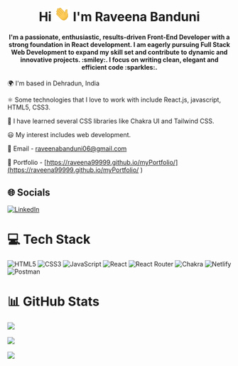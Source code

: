 <h1 align="center">Hi <img src="https://raw.githubusercontent.com/ABSphreak/ABSphreak/master/gifs/Hi.gif" width="35"> I'm Raveena Banduni</h1>
<h4 align="center">I'm a passionate, enthusiastic, results-driven Front-End Developer with a strong foundation in React development. I am eagerly pursuing Full Stack Web Development to expand my skill set and contribute to dynamic and innovative projects. :smiley:. I focus on writing clean, elegant and efficient code :sparkles:.</h4>
🌍 I'm based in Dehradun, India

⚛️ Some technologies that I love to work with include React.js, javascript, HTML5, CSS3.

🚀 I have learned several  CSS libraries like Chakra UI and Tailwind CSS.

😃 My interest includes web development.

📧 Email - raveenabanduni06@gmail.com

💼 Portfolio - [https://raveena99999.github.io/myPortfolio/](<a href="https://raveena99999.github.io/myPortfolio/" target="_blank">https://raveena99999.github.io/myPortfolio/</a> )

## 🌐 Socials
[![LinkedIn](https://img.shields.io/badge/LinkedIn-%230077B5.svg?logo=linkedin&logoColor=white)](https://www.linkedin.com/in/raveena-banduni-6290a7248/) 

# 💻 Tech Stack
![HTML5](https://img.shields.io/badge/html5-%23E34F26.svg?style=for-the-badge&logo=html5&logoColor=white) 
![CSS3](https://img.shields.io/badge/css3-%231572B6.svg?style=for-the-badge&logo=css3&logoColor=white) 
![JavaScript](https://img.shields.io/badge/javascript-%23323330.svg?style=for-the-badge&logo=javascript&logoColor=%23F7DF1E) 
![React](https://img.shields.io/badge/react-%2320232a.svg?style=for-the-badge&logo=react&logoColor=%2361DAFB) 
![React Router](https://img.shields.io/badge/React_Router-CA4245?style=for-the-badge&logo=react-router&logoColor=white) 
![Chakra](https://img.shields.io/badge/chakra-%234ED1C5.svg?style=for-the-badge&logo=chakraui&logoColor=white) 
![Netlify](https://img.shields.io/badge/netlify-%23000000.svg?style=for-the-badge&logo=netlify&logoColor=#00C7B7) 
![Postman](https://img.shields.io/badge/Postman-FF6C37?style=for-the-badge&logo=postman&logoColor=white)

# 📊 GitHub Stats
![](https://github-readme-stats.vercel.app/api?username=Raveena99999&theme=react&hide_border=false&include_all_commits=true&count_private=false)<br/>

![](https://github-readme-streak-stats.herokuapp.com/?user=Raveena99999&theme=react&hide_border=false)<br/>

![](https://github-readme-stats.vercel.app/api/top-langs/?username=Raveena99999&theme=react&hide_border=false&include_all_commits=true&count_private=false&layout=compact)
